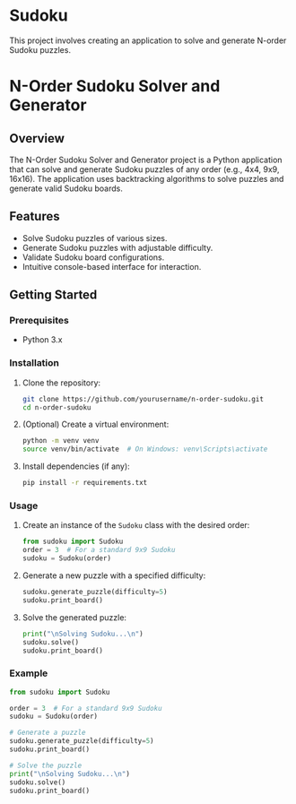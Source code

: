 # Sudoku
This project involves creating an application to solve and generate N-order Sudoku puzzles.


# N-Order Sudoku Solver and Generator

## Overview

The N-Order Sudoku Solver and Generator project is a Python application that can solve and generate Sudoku puzzles of any order (e.g., 4x4, 9x9, 16x16). The application uses backtracking algorithms to solve puzzles and generate valid Sudoku boards.

## Features

- Solve Sudoku puzzles of various sizes.
- Generate Sudoku puzzles with adjustable difficulty.
- Validate Sudoku board configurations.
- Intuitive console-based interface for interaction.

## Getting Started

### Prerequisites

- Python 3.x

### Installation

1. Clone the repository:
    ```sh
    git clone https://github.com/yourusername/n-order-sudoku.git
    cd n-order-sudoku
    ```

2. (Optional) Create a virtual environment:
    ```sh
    python -m venv venv
    source venv/bin/activate  # On Windows: venv\Scripts\activate
    ```

3. Install dependencies (if any):
    ```sh
    pip install -r requirements.txt
    ```

### Usage

1. Create an instance of the `Sudoku` class with the desired order:
    ```python
    from sudoku import Sudoku
    order = 3  # For a standard 9x9 Sudoku
    sudoku = Sudoku(order)
    ```

2. Generate a new puzzle with a specified difficulty:
    ```python
    sudoku.generate_puzzle(difficulty=5)
    sudoku.print_board()
    ```

3. Solve the generated puzzle:
    ```python
    print("\nSolving Sudoku...\n")
    sudoku.solve()
    sudoku.print_board()
    ```

### Example

```python
from sudoku import Sudoku

order = 3  # For a standard 9x9 Sudoku
sudoku = Sudoku(order)

# Generate a puzzle
sudoku.generate_puzzle(difficulty=5)
sudoku.print_board()

# Solve the puzzle
print("\nSolving Sudoku...\n")
sudoku.solve()
sudoku.print_board()


